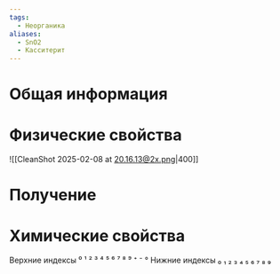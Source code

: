```yaml
---
tags:
  - Неорганика
aliases:
  - SnO2
  - Касситерит
---
```

# Общая информация
# Физические свойства
![[CleanShot 2025-02-08 at 20.16.13@2x.png|400]]
# Получение
# Химические свойства

Верхние индексы ⁰ ¹ ² ³ ⁴ ⁵ ⁶ ⁷ ⁸ ⁹ ⁺ ⁻ °
Нижние индексы ₀ ₁ ₂ ₃ ₄ ₅ ₆ ₇ ₈ ₉ 